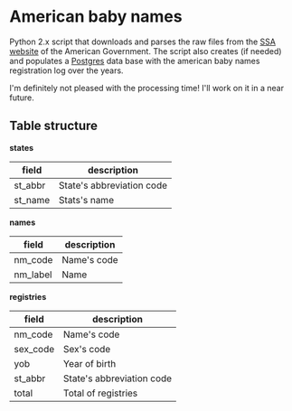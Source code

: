 # American baby names

Python 2.x script that downloads and parses the raw files from the [SSA website](http://www.ssa.gov/oact/babynames/limits.html) of the American Government. The script also creates (if needed) and populates a [Postgres](https://www.postgresql.org) data base with the american baby names registration log over the years.

I'm definitely not pleased with the processing time! I'll work on it in a near future.

## Table structure

**states**

| field | description |
| --- | --- |
| st_abbr | State's abbreviation code |
| st_name | Stats's name |

**names**

| field | description |
| --- | --- |
| nm_code | Name's code |
| nm_label | Name |

**registries**

| field | description |
| --- | --- |
| nm_code | Name's code |
| sex_code | Sex's code |
| yob | Year of birth |
| st_abbr | State's abbreviation code |
| total | Total of registries |
